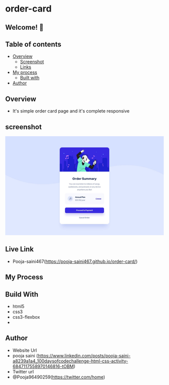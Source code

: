# order-card

## Welcome! 👋

## Table of contents

- [Overview](#overview)
  - [Screenshot](#screenshot)
  - [Links](#links)
- [My process](#my-process)
  - [Built with](#built-with)
- [Author](#author)

## Overview 
- It's simple order card page and it's complete responsive

## screenshot
<img src="https://github.com/Pooja-saini467/order-card/blob/master/order-summary-component-main/design/desktop-design.jpg">



## Live Link
- Pooja-saini467(https://pooja-saini467.github.io/order-card/)


## My Process
## Build With
- html5
- css3
- css3-flexbox
- 
## Author
- Website Url
- pooja saini (https://www.linkedin.com/posts/pooja-saini-a8239a1a4_100daysofcodechallenge-html-css-activity-6847117558970146816-tOBM)
- Twitter url
- @Pooja96490259(https://twitter.com/home)

